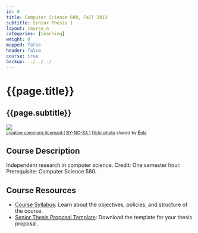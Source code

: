 ```yaml
---
id: 0
title: Computer Science 600, Fall 2013
subtitle: Senior Thesis I 
layout: course_n 
categories: [teaching]
weight: 0
mapped: false
header: false 
course: true
backup: ../../../
---
```


# {{page.title}}

## {{page.subtitle}}

<a title="Staircase snail" href="http://flickr.com/photos/eole/685602045"><img class="img-responsive-tight" src="http://farm2.static.flickr.com/1394/685602045_0fadc8eec4_z.jpg" /></a><br /><small><a href="http://creativecommons.org/licenses/by-nc-sa/2.0/">creative commons licensed ( BY-NC-SA )</a> <a title="Staircase snail" href="http://flickr.com/photos/eole/685602045">flickr photo</a> shared by <a href="http://flickr.com/people/eole">Éole</a></small>

## Course Description

Independent research in computer science. Credit: One semester hour. Prerequisite: Computer Science 580. 

## Course Resources

<ul class="fa-ul">

<li><i class="fa-li fa fa-arrow-right"></i><a href="{{site.baseurl}}teaching/cs600F2013/provide/syllabus/cs60001cs600-6102011syllabus.pdf"
class="major">Course Syllabus</a>: Learn about the objectives, policies, and structure of the course. 

<li><i class="fa-li fa fa-arrow-right"></i><a href="{{site.baseurl}}teaching/cs600F2013/provide/template/senior_thesis_proposal_template.zip"
class="major">Senior Thesis Proposal Template</a>: Download the template for your thesis proposal. 

</ul>



